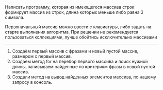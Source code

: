 Написать программу, которая из имеющегося
массива строк формирует массив из строк,
длина которых меньше либо равна 3 символа.

Первоначальный массив можно ввести с клавиатуры,
либо задать на старте выполнения алгоритма.
При решении не рекомендуется пользоваться коллекциями,
лучше обойтись исключительно массивами

---

1. Создаём первый массив с фразами и новый пустой массив, размером с первый массив.
2. Создаём метод for на перебор первого массива и поиск нужной длины, записываем найденные по критериям фразы в новый пустой массив.
3. Создали метод на вывод найденных элементов массива, по нашему запросу в консоль.
